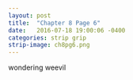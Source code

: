 ```yaml
---
layout: post
title:  "Chapter 8 Page 6"
date:   2016-07-18 19:00:06 -0400
categories: strip grip
strip-image: ch8pg6.png
---
```

wondering weevil   
